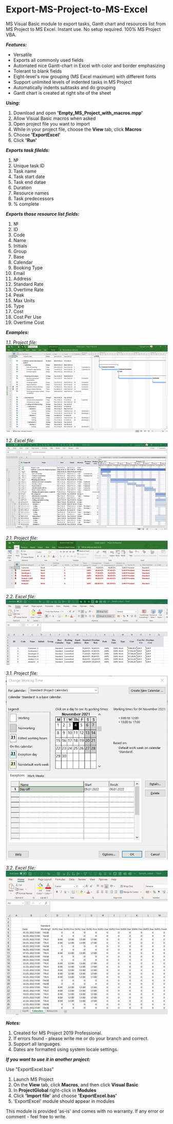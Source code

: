 # Export-MS-Project-to-MS-Excel
MS Visual Basic module to export tasks, Gantt chart and resources list from MS Project to MS Excel.
Instant use. No setup required. 100% MS Project VBA.

**_Features:_**
  - Versatile
  - Exports all commonly used fields
  - Automated nice Gantt-chart in Excel with color and border emphasizing
  - Tolerant to blank fields
  - Eight-level's row grouping (MS Excel maximum) with different fonts
  - Support unlimited levels of indented tasks in MS Project
  - Automatically indents subtasks and do grouping
  - Gantt chart is created at right site of the sheet

**_Using:_**
  1. Download and open __'Empty_MS_Project_with_macros.mpp'__
  2. Allow Visual Basic macros when asked
  3. Open project file you want to import
  4. While in your project file, choose the __View__ tab, click __Macros__
  4. Choose __'ExportExcel'__
  5. Click __'Run'__


**_Exports task filelds:_**
  1. №
  2. Unique task ID
  3. Task name
  4. Task start date
  5. Task end datae
  6. Duration
  7. Resource names
  8. Task predecessors
  9. % complete

**_Exports those resource list fields:_**
  1. №
  2. ID
  3. Code
  4. Name
  5. Initials
  6. Group
  7. Base
  8. Calendar
  9. Booking Type
  10. Email
  11. Address
  12. Standard Rate
  13. Overtime Rate
  14. Peak
  15. Max Units
  16. Type
  17. Cost
  18. Cost Per Use
  19. Overtime Cost

**_Examples:_**

  _1.1. Project file:_
    ![Project screenshot](https://raw.githubusercontent.com/PopovGP/Export-MS-Project-to-MS-Excel/master/Samples_and_Images/Initial_project_example.png)
     
  _1.2. Excel file:_
    ![Excel screenshot](https://raw.githubusercontent.com/PopovGP/Export-MS-Project-to-MS-Excel/master/Samples_and_Images/Result_excel_example.png)

  _2.1. Project file:_
    ![Project screenshot](https://raw.githubusercontent.com/PopovGP/Export-MS-Project-to-MS-Excel/master/Samples_and_Images/Initial_resourcesheet_example.png)
     
  _2.2. Excel file:_
    ![Excel screenshot](https://raw.githubusercontent.com/PopovGP/Export-MS-Project-to-MS-Excel/master/Samples_and_Images/Export_resourcesheet_example.png)

  _3.1. Project file:_
    ![Project screenshot](https://raw.githubusercontent.com/PopovGP/Export-MS-Project-to-MS-Excel/master/Samples_and_Images/Initial_calendar_example.png)
     
  _3.2. Excel file:_
    ![Excel screenshot](https://raw.githubusercontent.com/PopovGP/Export-MS-Project-to-MS-Excel/master/Samples_and_Images/Export_calendar_example.png)

**_Notes:_**
  1. Created for MS Project 2019 Professional.
  2. If errors found - please write me or do your branch and correct.
  3. Support all languages.
  4. Dates are formatted using system locale settings.


**_If you want to use it in another project:_**

Use "ExportExcel.bas"
  1. Launch MS Project
  2. On the __View__ tab, click __Macros__, and then click __Visual Basic__
  3. In __ProjectGlobal__ right-click in __Modules__
  4. Click __'Import file'__ and choose __'ExportExcel.bas'__
  5. 'ExportExcel' module should appear in modules


This module is provided 'as-is' and comes with no warranty.
If any error or comment - feel free to write.
